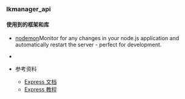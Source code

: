 ### lkmanager_api

#### 使用到的框架和库
- [nodemon](https://nodemon.io/)Monitor for any changes in your node.js application and automatically restart the server - perfect for development.
- 

- 参考资料
  - [Express 文档](https://expressjs.com/) 
  - [Express 教程](https://tuture.co/2019/11/26/cd5b993/)